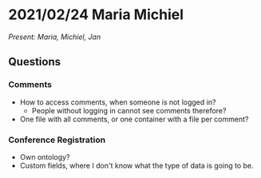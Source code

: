 # 2021/02/24 Maria Michiel

*Present: Maria, Michiel, Jan*

## Questions

### Comments

* How to access comments, when someone is not logged in?
  * People without logging in cannot see comments therefore?
* One file with all comments, or one container with a file per comment?

### Conference Registration

* Own ontology?
* Custom fields, where I don't know what the type of data is going to be.
